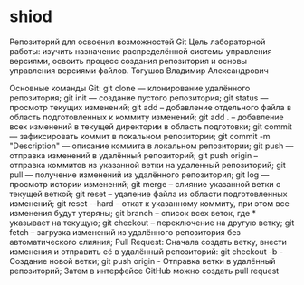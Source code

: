 # shiod
Репозиторий для освоения возможностей Git
Цель лабораторной работы: изучить назначение распределённой системы управления версиями, освоить процесс создания репозитория и основы управления версиями файлов.
Тогушов Владимир Александрович

Основные команды Git:
git clone <url> <path> — клонирование удалённого репозитория;
git init — создание пустого репозитория;
git status — просмотр текущих изменений;
git add <filename> – добавление отдельного файла в область подготовленных к коммиту изменений;
git add . – добавление всех изменений в текущей директории в область подготовки;
git commit — зафиксировать коммит в локальном репозитории;
git commit -m "Description" — описание коммита в локальном репозитории;
git push — отправка изменений в удалённый репозиторий;
git push origin <branch> – отправка коммитов из указанной ветки на удаленный репозиторий;
git pull — получение изменений из удалённого репозитория;
git log — просмотр истории изменений;
git merge <branch> – слияние указанной ветки с текущей веткой;
git reset <filename> – удаление файла из области подготовленных изменений;
git reset --hard <commit> – откат к указанному коммиту, при этом все изменения будут утеряны;
git branch – список всех веток, где * указывает на текущую;
git checkout <branch> – переключение на другую ветку;
git fetch – загрузка изменений из удалённого репозитория без автоматического слияния;
  Pull Request:
  Сначала создать ветку, внести изменения и отправить её в удалённый репозиторий:
  git checkout -b <branch-name> - Создание новой ветки;
  git push origin <branch-name> - Отправка ветки в удалённый репозиторий;
  Затем в интерфейсе GitHub можно создать pull request
